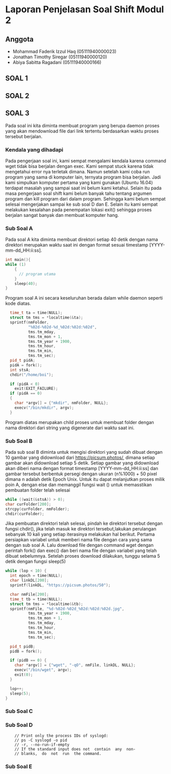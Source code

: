 # Laporan Penjelasan Soal Shift Modul 2

## Anggota

- Mohammad Faderik Izzul Haq (05111940000023)
- Jonathan Timothy Siregar (05111940000120)
- Abiya Sabitta Ragadani (05111940000166)

## SOAL 1

## SOAL 2

## SOAL 3

Pada soal ini kita diminta membuat program yang berupa daemon proses yang akan mendownload file dari link tertentu berdasarkan waktu proses tersebut berjalan.

### Kendala yang dihadapi

Pada pengerjaan soal ini, kami sempat mengalami kendala karena command wget tidak bisa berjalan dengan exec. Kami sempat stuck karena tidak mengetahui error nya terletak dimana. Namun setelah kami coba run program yang sama di komputer lain, ternyata program bisa berjalan. Jadi kami simpulkan komputer pertama yang kami gunakan (Ubuntu 16.04) terdapat masalah yang sampai saat ini belum kami ketahui. Selain itu pada masa pengerjaan soal shift kami belum banyak tahu tentang argumen program dan kill program dari dalam program. Sehingga kami belum sempat selesai mengerjakan sampai ke sub soal D dan E. Selain itu kami sempat melakukan kesalahan pada penempatan lokasi exit() sehingga proses berjalan sangat banyak dan membuat komputer hang.

### Sub Soal A

Pada soal A kita diminta membuat direktori setiap 40 detik dengan nama direktori merupakan waktu saat ini dengan format sesuai timestamp [YYYY-mm-dd_HH:ii:ss].

```cpp
int main(){
while (1)
    {
      // program utama
    }
    sleep(40);
}

```

Program soal A ini secara keseluruhan berada dalam while daemon seperti kode diatas.

```cpp
  time_t ta = time(NULL);
  struct tm tms = *localtime(&ta);
  sprintf(nmFolder,
          "%02d-%02d-%d_%02d:%02d:%02d",
          tms.tm_mday,
          tms.tm_mon + 1,
          tms.tm_year + 1900,
          tms.tm_hour,
          tms.tm_min,
          tms.tm_sec);
  pid_t pidA;
  pidA = fork();
  int stsA;
  chdir("/home/boi");

  if (pidA < 0)
    exit(EXIT_FAILURE);
  if (pidA == 0)
  {
    char *argv[] = {"mkdir", nmFolder, NULL};
    execv("/bin/mkdir", argv);
  }
```

Program diatas merupakan child proses untuk membuat folder dengan nama direktori dari string yang digenerate dari waktu saat ini.

### Sub Soal B

Pada sub soal B diminta untuk mengisi direktori yang sudah dibuat dengan 10 gambar yang didownload dari https://picsum.photos/, dimana setiap gambar akan didownload setiap 5 detik. Setiap gambar yang didownload akan diberi nama dengan format timestamp [YYYY-mm-dd_HH:ii:ss] dan gambar tersebut berbentuk persegi dengan ukuran (n%1000) + 50 pixel dimana n adalah detik Epoch Unix. Untuk itu dapat melanjutkan proses milik poin A, dengan else dan memanggil fungsi wait () untuk memasstikan pembuatan folder telah selesai

```cpp
while ((wait(&stsA)) > 0);
char curFolder[200];
strcpy(curFolder, nmFolder);
chdir(curFolder);
```

Jika pembuatan direktori telah selesai, pindah ke direktori tersebut dengan fungsi chdir(), jika telah masuk ke direktori tersebut,lakukan perulangan sebanyak 10 kali yang setiap iterasinya melakukan hal berikut. Pertama persiapkan variabel untuk memberi nama file dengan cara yang sama dengan sub soal A. Lalu download file dengan command wget dengan perintah fork() dan exec() dan beri nama file dengan variabel yang telah dibuat sebelumnya. Setelah proses download dilakukan, tunggu selama 5 detik dengan fungsi sleep(5)

```cpp
while (lop < 10) {
  int epoch = time(NULL);
  char linkDL[200];
  sprintf(linkDL, "https://picsum.photos/50");

  char nmFile[200];
  time_t tb = time(NULL);
  struct tm tms = *localtime(&tb);
  sprintf(nmFile, "%d-%02d-%02d_%02d:%02d:%02d.jpg",
          tms.tm_year + 1900,
          tms.tm_mon + 1,
          tms.tm_mday,
          tms.tm_hour,
          tms.tm_min,
          tms.tm_sec);

  pid_t pidB;
  pidB = fork();

  if (pidB == 0) {
    char *argv[] = {"wget", "-qO", nmFile, linkDL, NULL};
    execv("/bin/wget", argv);
    exit(0);
  }

  lop++;
  sleep(5);
}
```

### Sub Soal C

### Sub Soal D

        // Print only the process IDs of syslogd:
        // ps -C syslogd -o pid
        // -r, --no-run-if-empty
        // If the standard input does not  contain  any  non‐
        // blanks,  do  not  run  the command.

### Sub Soal E
